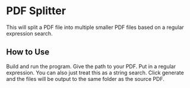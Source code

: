 # PDF Splitter
This will split a PDF file into multiple smaller PDF files based on a regular expression search.

## How to Use
Build and run the program. Give the path to your PDF. Put in a regular expression. You can also just treat this as a string search. Click generate and the files will be output to the same folder as the source PDF.